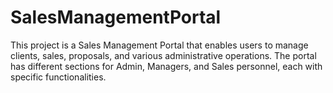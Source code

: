 # SalesManagementPortal
This project is a Sales Management Portal that enables users to manage clients, sales, proposals, and various administrative operations. The portal has different sections for Admin, Managers, and Sales personnel, each with specific functionalities.
